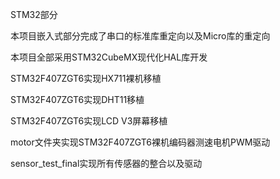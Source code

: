 STM32部分

本项目嵌入式部分完成了串口的标准库重定向以及Micro库的重定向

本项目全部采用STM32CubeMX现代化HAL库开发

STM32F407ZGT6实现HX711裸机移植

STM32F407ZGT6实现DHT11移植

STM32F407ZGT6实现LCD V3屏幕移植

motor文件夹实现STM32F407ZGT6裸机编码器测速电机PWM驱动

sensor_test_final实现所有传感器的整合以及驱动



